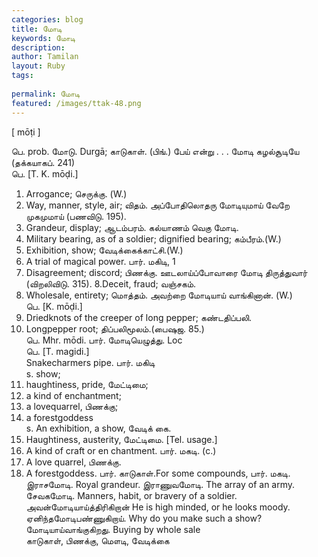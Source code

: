 ```yaml
---
categories: blog
title: மோடி
keywords: மோடி
description: 
author: Tamilan
layout: Ruby
tags: 
 
permalink: மோடி
featured: /images/ttak-48.png
---
```

  
[ mōṭi ]  
  
பெ. prob. மோடு. Durgā; காடுகாள். (பிங்.) பேய் என்று . . . மோடி கழல்சூடியே (தக்கயாகப். 241)  
பெ. [T. K. mōḍi.]  
1. Arrogance; செருக்கு. (W.)   
2. Way, manner, style, air; விதம். அப்போதிலொதரு மோடியுமாய் வேறே முகமுமாய் (பணவிடு. 195).   
3. Grandeur, display; ஆடம்பரம். கல்யாணம் வெகு மோடி.   
4. Military bearing, as of a soldier; dignified bearing; கம்பீரம்.(W.)   
5. Exhibition, show; வேடிக்கைக்காட்சி.(W.)   
6. A trial of magical power. பார். மகிடி, 1  
7. Disagreement; discord; பிணக்கு. ஊடலாய்ப்போவாரை மோடி திருத்துவார் (விறலிவிடு. 315). 8.Deceit, fraud; வஞ்சகம்.   
9. Wholesale, entirety; மொத்தம். அவற்றை மோடியாய் வாங்கினான். (W.)  
பெ. [K. mōḍi.]  
1. Driedknots of the creeper of long pepper; கண்டதிப்பலி.   
2. Longpepper root; திப்பலிமூலம்.(பைஷஜ. 85.)  
பெ. Mhr. mōdi. பார். மோடியெழுத்து. Loc  
பெ. [T. magidi.]  
Snakecharmers pipe. பார். மகிடி  
s. show;   
2. haughtiness, pride, மேட்டிமை;   
3. a kind of enchantment;   
4. a lovequarrel, பிணக்கு;   
5. a forestgoddess  
s. An exhibition, a show, வேடிக் கை.   
2. Haughtiness, austerity, மேட்டிமை. [Tel. usage.]  
3. A kind of craft or en chantment. பார். மகடி. (c.)   
4. A love quarrel, பிணக்கு.   
5. A forestgoddess. பார். காடுகாள்.For some compounds, பார். மகடி. இராசமோடி. Royal grandeur. இராணுவமோடி. The array of an army. சேவகமோடி. Manners, habit, or bravery of a soldier. அவன்மோடியாய்த்திரிகிறான் He is high minded, or he looks moody. ஏனிந்தமோடிபண்ணுகிறாய். Why do you make such a show? மோடியாய்வாங்குகிறது. Buying by whole sale  
காடுகாள், பிணக்கு, மௌடி, வேடிக்கை